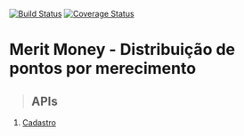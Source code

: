 [![Build Status](https://travis-ci.org/jeandejavu/merit-money-api.svg?branch=main)](https://travis-ci.org/jeandejavu/merit-money-api)
[![Coverage Status](https://coveralls.io/repos/github/jeandejavu/merit-money-api/badge.svg?branch=main)](https://coveralls.io/github/jeandejavu/merit-money-api?branch=main)
# **Merit Money - Distribuição de pontos por merecimento**

> ## APIs

1. [Cadastro](./requirements/signup.md)
